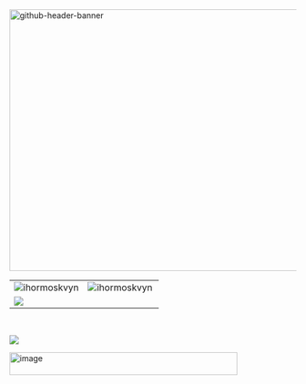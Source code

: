 <img width="1700" height="460" alt="github-header-banner" src="https://github.com/user-attachments/assets/926115d9-678b-4c09-b438-6757a5fce295" />

<br>

<table>
  <tr>
    <td><img align="center" src="https://github-readme-stats.vercel.app/api?username=ihormoskvyn&show_icons=true&hide_border=true&locale=en" alt="ihormoskvyn" /></td>
    <td><img align="left" src="https://github-readme-stats.vercel.app/api/top-langs?username=ihormoskvyn&show_icons=true&hide_border=true&locale=en&layout=compact" alt="ihormoskvyn" /></td>
  </tr>
  <tr style="margin: 0; padding: 0;">
    <td colspan="2"><img src="https://streak-stats.demolab.com?user=IhorMoskvyn&hide_border=true&card_width=800"></td>
  </tr>
</table>

<br>


<a href="https://u8views.com/github/IhorMoskvyn"><img src="https://u8views.com/api/v1/github/profiles/26010271/views/day-week-month-total-count.svg"></a>

<a href="https://www.codewars.com/users/DenisRem/badges/large"><img width="400" height="40" alt="image" src="https://github.com/user-attachments/assets/f3ac925d-d7ac-4aed-8e86-d546f9b8404a"/></a>

<!--
**IhorMoskvyn/IhorMoskvyn** is a ✨ _special_ ✨ repository because its `README.md` (this file) appears on your GitHub profile.

Here are some ideas to get you started:

- 🔭 I’m currently working on ...
- 🌱 I’m currently learning ...
- 👯 I’m looking to collaborate on ...
- 🤔 I’m looking for help with ...
- 💬 Ask me about ...
- 📫 How to reach me: ...
- 😄 Pronouns: ...
- ⚡ Fun fact: ...
-->
